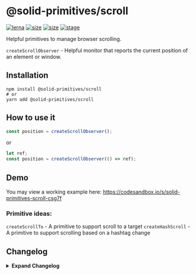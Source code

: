 # @solid-primitives/scroll

[![lerna](https://img.shields.io/badge/maintained%20with-lerna-cc00ff.svg?style=for-the-badge)](https://lerna.js.org/)
[![size](https://img.shields.io/bundlephobia/minzip/@solid-primitives/scroll?style=for-the-badge)](https://bundlephobia.com/package/@solid-primitives/scroll)
[![size](https://img.shields.io/npm/v/@solid-primitives/scroll?style=for-the-badge)](https://www.npmjs.com/package/@solid-primitives/scroll)
[![stage](https://img.shields.io/endpoint?style=for-the-badge&url=https%3A%2F%2Fraw.githubusercontent.com%2Fdavedbase%2Fsolid-primitives%2Fmain%2Fassets%2Fbadges%2Fstage-0.json)](https://github.com/solidjs-community/solid-primitives#contribution-process)

Helpful primitives to manage browser scrolling.

`createScrollObserver` - Helpful monitor that reports the current position of an element or window.

## Installation

```
npm install @solid-primitives/scroll
# or
yarn add @solid-primitives/scroll
```

## How to use it

```ts
const position = createScrollObserver();
```

or

```ts
let ref;
const position = createScrollObserver(() => ref);
```

## Demo

You may view a working example here: https://codesandbox.io/s/solid-primitives-scroll-csg7f

### Primitive ideas:

`createScrollTo` - A primitive to support scroll to a target
`createHashScroll` - A primitive to support scrolling based on a hashtag change

## Changelog

<details>
<summary><b>Expand Changelog</b></summary>

0.0.100

Initial porting of the scroll primitive.

1.0.4

Released new version with CJS and SSR support.

1.0.5

Updated to Solid 1.3

</details>
